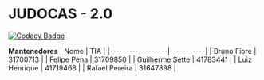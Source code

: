 # JUDOCAS - 2.0

[![Codacy Badge](https://api.codacy.com/project/badge/Grade/7613f9c5c87b47d98704b4c6dd84489a)](https://app.codacy.com/manual/GuilhermeeSette/Judocas-2.0?utm_source=github.com&utm_medium=referral&utm_content=GuilhermeeSette/Judocas-2.0&utm_campaign=Badge_Grade_Dashboard)

**Mantenedores**
|      Nome        |    TIA    |
|------------------|-----------|
| Bruno Fiore      | 31700713  |
| Felipe Pena      | 31709850  |
| Guilherme Sette  | 41783441  |
| Luiz Henrique    | 41719468  |
| Rafael Pereira   | 31647898  |




